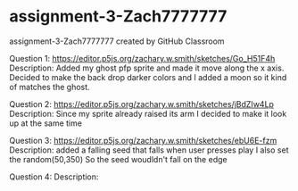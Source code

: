 # assignment-3-Zach7777777
assignment-3-Zach7777777 created by GitHub Classroom

Question 1: https://editor.p5js.org/zachary.w.smith/sketches/Go_H51F4h
Description: Added my ghost pfp sprite and made it move along the x axis. Decided to make the back drop darker colors and I added a moon so it kind of matches the ghost.

Question 2: https://editor.p5js.org/zachary.w.smith/sketches/jBdZIw4Lp
Description: Since my sprite already raised its arm I decided to make it look up at the same time

Question 3: https://editor.p5js.org/zachary.w.smith/sketches/ebU6E-fzm
Description: added a falling seed that falls when user presses play I also set the random(50,350) So the seed woudldn't fall on the edge 

Question 4: 
Description:
